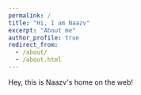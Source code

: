 ```yaml
---
permalink: /
title: "Hi, I am Naazv"
excerpt: "About me"
author_profile: true
redirect_from: 
  - /about/
  - /about.html
---
```


Hey, this is Naazv's home on the web!
